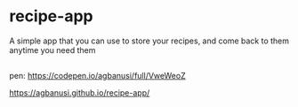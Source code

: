 # recipe-app
A simple app that you can use to store your recipes, and come back to them anytime you need them
##
pen: https://codepen.io/agbanusi/full/VweWeoZ

https://agbanusi.github.io/recipe-app/
